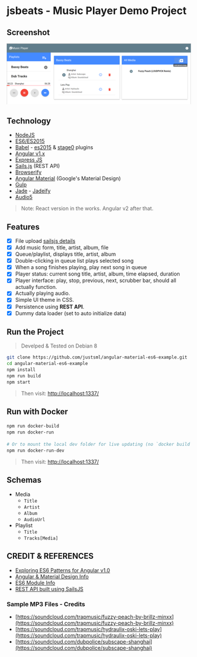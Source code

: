# jsbeats - Music Player Demo Project

## Screenshot

![jsbeats-split-screen-playlist](https://raw.githubusercontent.com/justsml/angular-material-es6-example/master/assets/images/jsbeats-split-screen-playlist.png)

## Technology

* [NodeJS](https://nodejs.org/)
* [ES6/ES2015](http://www.2ality.com/2014/09/es6-modules-final.html)
* [Babel](http://babeljs.io/) - [es2015](http://babeljs.io/docs/plugins/preset-es2015/) & [stage0](http://babeljs.io/docs/plugins/preset-stage-0/) plugins
* [Angular v1.x](https://docs.angularjs.org/guide)
* [Express JS](http://expressjs.com/en/4x/api.html)
* [Sails.js](http://sailsjs.org/documentation/reference/) (REST API)
* [Browserify](http://browserify.org/)
* [Angular Material](https://material.angularjs.org/) (Google's Material Design)
* [Gulp](https://github.com/gulpjs/gulp)
* [Jade](http://jade-lang.com/) - [Jadeify](https://github.com/domenic/jadeify)
* [Audio5](https://github.com/zohararad/audio5js)

> Note: React version in the works. Angular v2 after that.

## Features

* [x] File upload [sailsjs details](http://sailsjs.org/documentation/reference/request-req/req-file)
* [x] Add music form, title, artist, album, file
* [x] Queue/playlist, displays title, artist, album
* [x] Double-clicking in queue list plays selected song
* [x] When a song finishes playing, play next song in queue
* [x] Player status: current song title, artist, album, time elapsed, duration
* [x] Player interface: play, stop, previous, next, scrubber bar, should all actually function.
* [x] Actually playing audio.
* [x] Simple UI theme in CSS.
* [x] Persistence using **REST API**.
* [x] Dummy data loader (set to auto initialize data)

## Run the Project

> Develped & Tested on Debian 8

```sh
git clone https://github.com/justsml/angular-material-es6-example.git
cd angular-material-es6-example
npm install
npm run build
npm start
```

> Then visit: [http://localhost:1337/](http://localhost:1337/)

## Run with Docker

```sh
npm run docker-build
npm run docker-run

# Or to mount the local dev folder for live updating (no `docker build` needed for every change)
npm run docker-run-dev

```

> Then visit: [http://localhost:1337/](http://localhost:1337/)


## Schemas

* Media
  * `Title`
  * `Artist`
  * `Album`
  * `AudioUrl`
* Playlist
  * `Title`
  * `Tracks[Media]`

## CREDIT & REFERENCES

* [Exploring ES6 Patterns for Angular v1.0](http://www.michaelbromley.co.uk/blog/350/exploring-es6-classes-in-angularjs-1-x%20nice)
* [Angular & Material Design Info](https://scotch.io/bar-talk/angular-material-vs-material-design-lite)
* [ES6 Module Info](http://www.2ality.com/2014/09/es6-modules-final.html)
* [REST API built using SailsJS](https://www.smashingmagazine.com/2015/11/sailing-sails-js-mvc-style-framework-node-js/)

### Sample MP3 Files - Credits

* [https://soundcloud.com/trapmusic/fuzzy-peach-by-brillz-minxx](https://soundcloud.com/trapmusic/fuzzy-peach-by-brillz-minxx)
* [https://soundcloud.com/trapmusic/hydraulix-oski-lets-play](https://soundcloud.com/trapmusic/hydraulix-oski-lets-play)
* [https://soundcloud.com/dubpolice/subscape-shanghai](https://soundcloud.com/dubpolice/subscape-shanghai)

